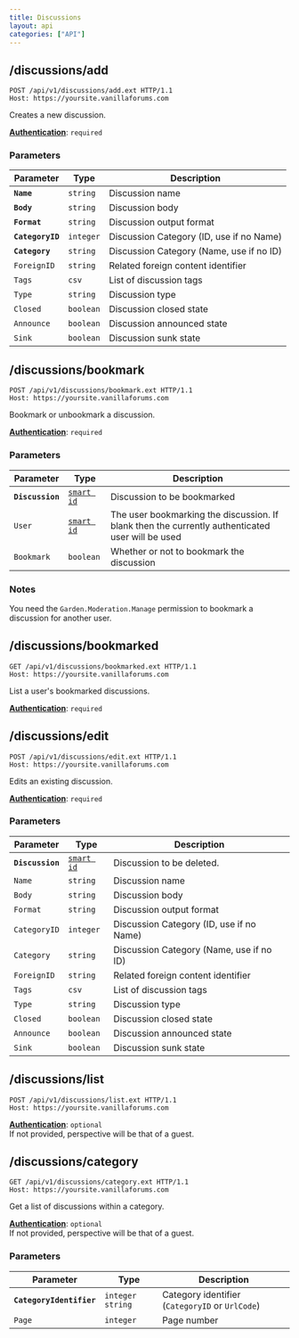 ```yaml
---
title: Discussions
layout: api
categories: ["API"]
---
```


## /discussions/add

```http
POST /api/v1/discussions/add.ext HTTP/1.1
Host: https://yoursite.vanillaforums.com
```

Creates a new discussion.

[__Authentication__](../#toc_5): `required`

### Parameters

Parameter           | Type      | Description
---                 | ---       | ---
__`Name`__          | `string`  | Discussion name
__`Body`__          | `string`  | Discussion body
__`Format`__        | `string`  | Discussion output format
__`CategoryID`__    | `integer` | Discussion Category (ID, use if no Name)
__`Category`__      | `string`  | Discussion Category (Name, use if no ID)
`ForeignID`         | `string`  | Related foreign content identifier
`Tags`              | `csv`     | List of discussion tags
`Type`              | `string`  | Discussion type
`Closed`            | `boolean` | Discussion closed state
`Announce`          | `boolean` | Discussion announced state
`Sink`              | `boolean` | Discussion sunk state


## /discussions/bookmark

```http
POST /api/v1/discussions/bookmark.ext HTTP/1.1
Host: https://yoursite.vanillaforums.com
```

Bookmark or unbookmark a discussion.

[__Authentication__](../#toc_5): `required`

### Parameters

Parameter           | Type                      | Description
---                 | ---                       | ---
__`Discussion`__    | [`smart id`](../smart-id) | Discussion to be bookmarked
`User`              | [`smart id`](../smart-id) | The user bookmarking the discussion. If blank then the currently authenticated user will be used
`Bookmark`          | `boolean`                 | Whether or not to bookmark the discussion

### Notes

You need the `Garden.Moderation.Manage` permission to bookmark a discussion for another user.


## /discussions/bookmarked

```http
GET /api/v1/discussions/bookmarked.ext HTTP/1.1
Host: https://yoursite.vanillaforums.com
```

List a user's bookmarked discussions.

[__Authentication__](../#toc_5): `required`


## /discussions/edit

```http
POST /api/v1/discussions/edit.ext HTTP/1.1
Host: https://yoursite.vanillaforums.com
```

Edits an existing discussion.

[__Authentication__](../#toc_5): `required`

### Parameters

Parameter           | Type                      | Description
---                 | ---                       | ---
__`Discussion`__    | [`smart id`](../smart-id) | Discussion to be deleted.
`Name`              | `string`                  | Discussion name
`Body`              | `string`                  | Discussion body
`Format`            | `string`                  | Discussion output format
`CategoryID`        | `integer`                 | Discussion Category (ID, use if no Name)
`Category`          | `string`                  | Discussion Category (Name, use if no ID)
`ForeignID`         | `string`                  | Related foreign content identifier
`Tags`              | `csv`                     | List of discussion tags
`Type`              | `string`                  | Discussion type
`Closed`            | `boolean`                 | Discussion closed state
`Announce`          | `boolean`                 | Discussion announced state
`Sink`              | `boolean`                 | Discussion sunk state


## /discussions/list

```http
POST /api/v1/discussions/list.ext HTTP/1.1
Host: https://yoursite.vanillaforums.com
```

[__Authentication__](../#toc_5): `optional`  
If not provided, perspective will be that of a guest.


## /discussions/category

```http
GET /api/v1/discussions/category.ext HTTP/1.1
Host: https://yoursite.vanillaforums.com
```

Get a list of discussions within a category.

[__Authentication__](../#toc_5): `optional`  
If not provided, perspective will be that of a guest.

### Parameters

Parameter                   | Type                  | Description
---                         | ---                   | ---
__`CategoryIdentifier`__    | `integer` `string`    | Category identifier (`CategoryID` or `UrlCode`)
`Page`                      | `integer`             | Page number
